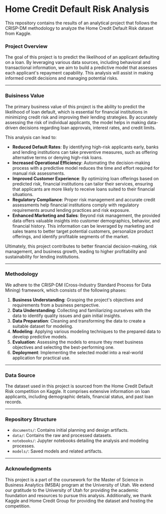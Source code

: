 # Home Credit Default Risk Analysis

This repository contains the results of an analytical project that follows the CRISP-DM methodology to analyze the Home Credit Default Risk dataset from Kaggle.

### Project Overview

The goal of this project is to predict the likelihood of an applicant defaulting on a loan. By leveraging various data sources, including behavioral and transactional information, we aim to build a predictive model that assesses each applicant's repayment capability. This analysis will assist in making informed credit decisions and managing potential risks.

---

### Buisiness Value

The primary business value of this project is the ability to predict the likelihood of loan default, which is essential for financial institutions in minimizing credit risk and improving their lending strategies. By accurately assessing the risk of individual applicants, the model helps in making data-driven decisions regarding loan approvals, interest rates, and credit limits. 

This analysis can lead to:
- **Reduced Default Rates**: By identifying high-risk applicants early, banks and lending institutions can take preventive measures, such as offering alternative terms or denying high-risk loans.
- **Increased Operational Efficiency**: Automating the decision-making process with a predictive model reduces the time and effort required for manual risk assessments.
- **Improved Customer Experience**: By optimizing loan offerings based on predicted risk, financial institutions can tailor their services, ensuring that applicants are more likely to receive loans suited to their financial situations.
- **Regulatory Compliance**: Proper risk management and accurate credit assessments help financial institutions comply with regulatory requirements around lending practices and risk exposure.
- **Enhanced Marketing and Sales**: Beyond risk management, the provided data offers valuable insights into customer demographics, behavior, and financial history. This information can be leveraged by marketing and sales teams to better target potential customers, personalize product offerings, and identify profitable segments of the market.

Ultimately, this project contributes to better financial decision-making, risk management, and business growth, leading to higher profitability and sustainability for lending institutions.

---

### Methodology

We adhere to the CRISP-DM (Cross-Industry Standard Process for Data Mining) framework, which consists of the following phases:

1. **Business Understanding**: Grasping the project's objectives and requirements from a business perspective.
2. **Data Understanding**: Collecting and familiarizing ourselves with the data to identify quality issues and gain initial insights.
3. **Data Preparation**: Cleaning and transforming the data to create a suitable dataset for modeling.
4. **Modeling**: Applying various modeling techniques to the prepared data to develop predictive models.
5. **Evaluation**: Assessing the models to ensure they meet business objectives and selecting the best-performing one.
6. **Deployment**: Implementing the selected model into a real-world application for practical use.

---

### Data Source

The dataset used in this project is sourced from the Home Credit Default Risk competition on Kaggle. It comprises extensive information on loan applicants, including demographic details, financial status, and past loan records.

---

### Repository Structure

- `documents/`: Contains initial planning and design artifacts. 
- `data/`: Contains the raw and processed datasets.
- `notebooks/`: Jupyter notebooks detailing the analysis and modeling processes.
- `models/`: Saved models and related artifacts.

---

### Acknowledgments

This project is a part of the coursework for the Master of Science in Business Analytics (MSBA) program at the University of Utah. We extend our gratitude to the University of Utah for providing the academic foundation and resources to pursue this analysis. Additionally, we thank Kaggle and Home Credit Group for providing the dataset and hosting the competition.

